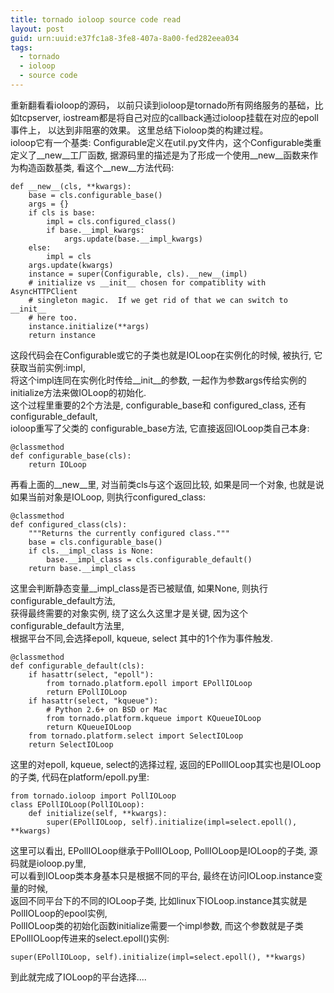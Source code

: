 ```yaml
---
title: tornado ioloop source code read
layout: post
guid: urn:uuid:e37fc1a8-3fe8-407a-8a00-fed282eea034
tags:
  - tornado
  - ioloop
  - source code
---
```


重新翻看看ioloop的源码， 以前只读到ioloop是tornado所有网络服务的基础，比如tcpserver, iostream都是将自己对应的callback通过ioloop挂载在对应的epoll事件上，
以达到非阻塞的效果。
这里总结下ioloop类的构建过程。  
ioloop它有一个基类: Configurable定义在util.py文件内，这个Configurable类重定义了__new__工厂函数, 据源码里的描述是为了形成一个使用__new__函数来作为构造函数基类,
看这个__new__方法代码:  

    def __new__(cls, **kwargs):
        base = cls.configurable_base()
        args = {}
        if cls is base:
            impl = cls.configured_class()
            if base.__impl_kwargs:
                args.update(base.__impl_kwargs)
        else:
            impl = cls
        args.update(kwargs)
        instance = super(Configurable, cls).__new__(impl)
        # initialize vs __init__ chosen for compatiblity with AsyncHTTPClient
        # singleton magic.  If we get rid of that we can switch to __init__
        # here too.
        instance.initialize(**args)
        return instance
这段代码会在Configurable或它的子类也就是IOLoop在实例化的时候, 被执行, 它获取当前实例:impl,  
将这个impl连同在实例化时传给__init__的参数, 一起作为参数args传给实例的initialize方法来做IOLoop的初始化.  
这个过程里重要的2个方法是, configurable_base和 configured_class, 还有configurable_default,  
ioloop重写了父类的 configurable_base方法, 它直接返回IOLoop类自己本身:  

    @classmethod
    def configurable_base(cls):
        return IOLoop
再看上面的__new__里, 对当前类cls与这个返回比较, 如果是同一个对象, 也就是说如果当前对象是IOLoop,  则执行configured_class:  

    @classmethod
    def configured_class(cls):
        """Returns the currently configured class."""
        base = cls.configurable_base()
        if cls.__impl_class is None:
            base.__impl_class = cls.configurable_default()
        return base.__impl_class
这里会判断静态变量__impl_class是否已被赋值, 如果None, 则执行configurable_default方法,  
获得最终需要的对象实例, 绕了这么久这里才是关键, 因为这个configurable_default方法里,  
根据平台不同,会选择epoll, kqueue, select 其中的1个作为事件触发.  

    @classmethod
    def configurable_default(cls):
        if hasattr(select, "epoll"):
            from tornado.platform.epoll import EPollIOLoop
            return EPollIOLoop
        if hasattr(select, "kqueue"):
            # Python 2.6+ on BSD or Mac
            from tornado.platform.kqueue import KQueueIOLoop
            return KQueueIOLoop
        from tornado.platform.select import SelectIOLoop
        return SelectIOLoop
这里的对epoll, kqueue, select的选择过程, 返回的EPollIOLoop其实也是IOLoop的子类,  代码在platform/epoll.py里:  

    from tornado.ioloop import PollIOLoop
    class EPollIOLoop(PollIOLoop):
        def initialize(self, **kwargs):
            super(EPollIOLoop, self).initialize(impl=select.epoll(), **kwargs)
这里可以看出, EPollIOLoop继承于PollIOLoop,  PollIOLoop是IOLoop的子类, 源码就是ioloop.py里,  
可以看到IOLoop类本身基本只是根据不同的平台, 最终在访问IOLoop.instance变量的时候,  
返回不同平台下的不同的IOLoop子类, 比如linux下IOLoop.instance其实就是PollIOLoop的epool实例,  
PollIOLoop类的初始化函数initialize需要一个impl参数, 而这个参数就是子类EPollIOLoop传进来的select.epoll()实例:  

    super(EPollIOLoop, self).initialize(impl=select.epoll(), **kwargs)
到此就完成了IOLoop的平台选择....

